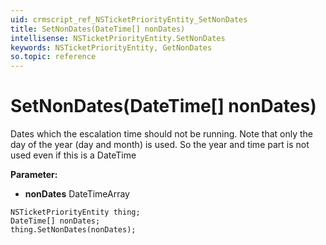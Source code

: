 ```yaml
---
uid: crmscript_ref_NSTicketPriorityEntity_SetNonDates
title: SetNonDates(DateTime[] nonDates)
intellisense: NSTicketPriorityEntity.SetNonDates
keywords: NSTicketPriorityEntity, GetNonDates
so.topic: reference
---
```


# SetNonDates(DateTime[] nonDates)

Dates which the escalation time should not be running. Note that only the day of the year (day and month) is used. So the year and time part is not used even if this is a DateTime

**Parameter:** 
* **nonDates** DateTimeArray

```crmscript
NSTicketPriorityEntity thing;
DateTime[] nonDates;
thing.SetNonDates(nonDates);
```

